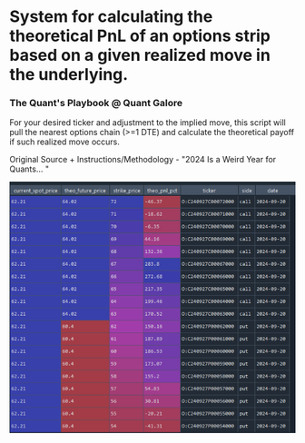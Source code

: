 # System for calculating the theoretical PnL of an options strip based on a given realized move in the underlying.

### The Quant's Playbook @ Quant Galore

For your desired ticker and adjustment to the implied move, this script will pull the nearest options chain (>=1 DTE) and calculate the theoretical payoff if such realized move occurs.

Original Source + Instructions/Methodology - "2024 Is a Weird Year for Quants... "

<img src = "https://github.com/quantgalore/theoretical-options/blob/66cde76aaecbeaa87e102661ffb6c5dc29e73a89/theo-options-pnl.png">
